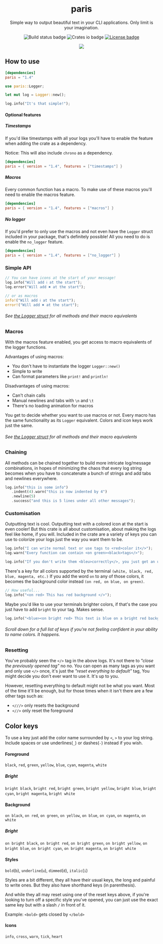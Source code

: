<h1 align="center">paris</h1>

<p align="center">Simple way to output beautiful text in your CLI applications. Only limit is your imagination.</p>


<p align="center">
   <img alt="Build status badge" src="https://github.com/0x20F/logger/workflows/build/badge.svg"/>
   <img alt="Crates io badge" src="https://img.shields.io/crates/v/paris.svg"/>
   <a href="https://www.gnu.org/licenses/gpl-3.0"><img alt="License badge" src="https://img.shields.io/badge/License-GPLv3-blue.svg"/></a>
</p>


<p align="center">
   <img src="https://github.com/0x20F/logger/blob/master/example/paris_example.gif"/>
</p>


## How to use
```toml
[dependencies]
paris = "1.4"
```

```rust
use paris::Logger;

let mut log = Logger::new();

log.info("It's that simple!");
```

#### Optional features

##### Timestamps 
If you'd like timestamps with all your logs you'll
have to enable the feature when adding the crate as a dependency. 

Notice: This will also include `chrono` as a dependency.
```toml
[dependencies]
paris = { version = "1.4", features = ["timestamps"] }
```

##### Macros
Every common function has a macro. To make use of these
macros you'll need to enable the macros feature.
```toml
[dependencies]
paris = { version = "1.4", features = ["macros"] }
```

##### No logger
If you'd prefer to only use the macros and not even have
the `Logger` struct included in your package, that's definitely possible!
All you need to do is enable the `no_logger` feature.
```toml
[dependencies]
paris = { version = "1.4", features = ["no_logger"] }
```


### Simple API
```rust
// You can have icons at the start of your message!
log.info("Will add ℹ at the start");
log.error("Will add ✖ at the start");

// or as macros
info!("Will add ℹ at the start");
error!("Will add ✖ at the start");
```
###### See [the Logger struct](https://docs.rs/paris/) for all methods and their macro equivalents


### Macros
With the macros feature enabled, you get access to macro equivalents
of the logger functions.

Advantages of using macros:
* You don't have to instantiate the logger `Logger::new()`
* Simple to write
* Can format parameters like `print!` and `println!`

Disadvantages of using macros:
* Can't chain calls
* Manual newlines and tabs with `\n` and `\t`
* There's no loading animation for macros

You get to decide whether you want to use macros or not.
Every macro has the same functionality as its `Logger`
equivalent. Colors and icon keys work just the same.
###### See [the Logger struct](https://docs.rs/paris/) for all methods and their macro equivalents


### Chaining
All methods can be chained together to build more intricate
log/message combinations, in hopes of minimizing the chaos
that every log string becomes when you have to concatenate
a bunch of strings and add tabs and newlines everywhere.
```rust
log.info("this is some info")
   .indent(4).warn("this is now indented by 4")
   .newline(5)
   .success("and this is 5 lines under all other messages");
```


### Customisation
Outputting text is cool. Outputting text with a colored icon
at the start is even cooler! But this crate is all about
customisation, about making the logs feel like home, if you will.
Included in the crate are a variety of keys you can use
to colorize your logs just the way you want them to be.
```rust
log.info("I can write normal text or use tags to <red>color it</>");
log.warn("Every function can contain <on green><black>tags</>");

log.info("If you don't write them <bleu>correctly</>, you just get an ugly looking tag");
```

There's a key for all colors supported by the terminal `(white, black, red, blue, magenta, etc.)`
If you add the word `on` to any of those colors, it becomes the
background color instead `(on red, on blue, on green)`.
```rust
// How useful...
log.info("<on red> This has red background </>");
```

Maybe you'd like to use your terminals brighter colors, if that's the case
you just have to add `bright` to your tag. Makes sense.
```rust
log.info("<blue><on bright red> This text is blue on a bright red background</> it's a pain");
```

###### Scroll down for a full list of keys if you're not feeling confident in your ability to name colors. It happens.


### Resetting
You've probably seen the `</>` tag in the above logs. It's not there to
_"close the previously opened tag"_ no no. You can open as many tags as you want
and only use `</>` once, it's just the _"reset everything to default"_ tag, You might
decide you don't ever want to use it. It's up to you.

However, resetting everything to default might not be what you want. Most of the time
it'll be enough, but for those times when it isn't there are a few other tags such as:

* `<///>` only resets the background
* `<//>` only reset the foreground


## Color keys
To use a key just add the color name surrounded by `<`, `>` to your log string. Include spaces
or use underlines(`_`) or dashes(`-`) instead if you wish.

#### Foreground
`black`, `red`, `green`, `yellow`, `blue`, `cyan`, `magenta`, `white`

##### Bright
`bright black`, `bright red`, `bright green`, `bright yellow`, `bright blue`, `bright cyan`, `bright magenta`,
 `bright white`


#### Background
`on black`, `on red`, `on green`, `on yellow`, `on blue`, `on cyan`, `on magenta`, `on white`

##### Bright
`on bright black`, `on bright red`, `on bright green`, `on bright yellow`, `on bright blue`, `on bright cyan`, 
`on bright magenta`, `on bright white`

#### Styles
`bold`(`b`), `underline`(`u`), `dimmed`(`d`), `italic`(`i`)

Styles are a bit different, they all have their usual keys, the long and painful to write ones. But they 
also have shorthand keys (in parenthesis).

And while they all may reset using one of the reset keys above, if you're looking to turn off a specific
style you've opened, you can just use the exact same key but with a slash `/` in front of it.

Example: `<bold>` gets closed by `</bold>` 

#### Icons
`info`, `cross`, `warn`, `tick`, `heart`
